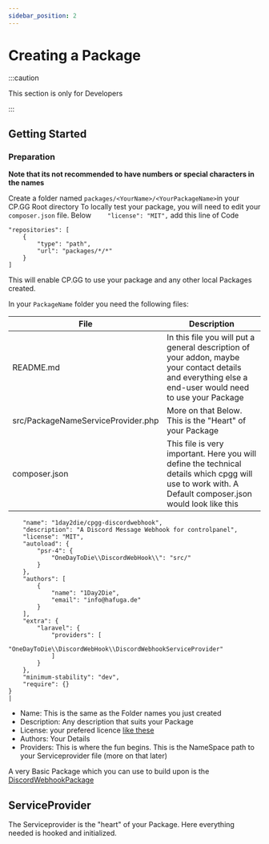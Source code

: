 ```yaml
---
sidebar_position: 2
---
```


# Creating a Package

:::caution

This section is only for Developers

:::

## Getting Started

### Preparation
**Note that its not recommended to have numbers or special characters in the names**

Create a folder named `packages/<YourName>/<YourPackageName>`in your CP.GG Root directory
To locally test your package, you will need to edit your `composer.json` file.
Below `    "license": "MIT",` add this line of Code

```
"repositories": [
    {  
        "type": "path",
        "url": "packages/*/*"
    }
]
```

This will enable CP.GG to use your package and any other local Packages created.

In your `PackageName` folder you need the following files:

| File                               | Description                                                                                                                                                 |
|------------------------------------|-------------------------------------------------------------------------------------------------------------------------------------------------------------|
| README.md                          | In this file you will put a general description of your addon, maybe your contact details and everything else a end-user would need to use your Package     |
| src/PackageNameServiceProvider.php | More on that Below. This is the "Heart" of your Package                                                                                                     |
| composer.json                      | This file is very important. Here you will define the technical details which cpgg will use to work with. A Default composer.json would look like this<br/> 
```{
    "name": "1day2die/cpgg-discordwebhook",
    "description": "A Discord Message Webhook for controlpanel",
    "license": "MIT",
    "autoload": {
        "psr-4": {
            "OneDayToDie\\DiscordWebHook\\": "src/"
        }
    },
    "authors": [
        {
            "name": "1Day2Die",
            "email": "info@hafuga.de"
        }
    ],
    "extra": {
        "laravel": {
            "providers": [
                "OneDayToDie\\DiscordWebHook\\DiscordWebhookServiceProvider"
            ]
        }
    },
    "minimum-stability": "dev",
    "require": {}
}
|
```

* Name: This is the same as the Folder names you just created
* Description: Any description that suits your Package
* License: your prefered licence [like these](https://opensource.org/licenses)
* Authors: Your Details
* Providers: This is where the fun begins. This is the NameSpace path to your Serviceprovider file (more on that later)

A very Basic Package which you can use to build upon is the [DiscordWebhookPackage](https://github.com/1day2die/cpggdiscordwebhook)

## ServiceProvider
The Serviceprovider is the "heart" of your Package. Here everything needed is hooked and initialized.